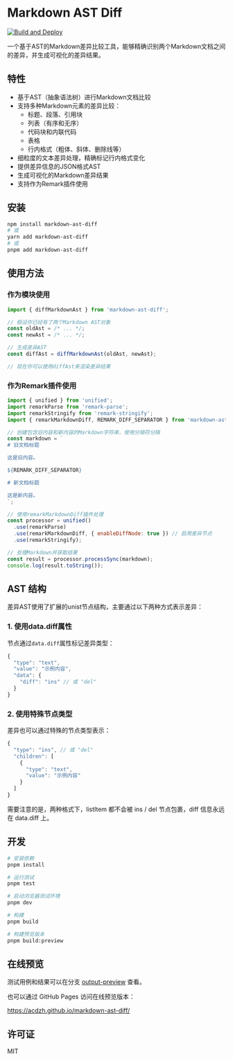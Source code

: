 # Markdown AST Diff

[![Build and Deploy](https://github.com/acdzh/markdown-ast-diff/actions/workflows/build-and-deploy.yml/badge.svg)](https://github.com/acdzh/markdown-ast-diff/actions/workflows/build-and-deploy.yml)

一个基于AST的Markdown差异比较工具，能够精确识别两个Markdown文档之间的差异，并生成可视化的差异结果。

## 特性

- 基于AST（抽象语法树）进行Markdown文档比较
- 支持多种Markdown元素的差异比较：
  - 标题、段落、引用块
  - 列表（有序和无序）
  - 代码块和内联代码
  - 表格
  - 行内格式（粗体、斜体、删除线等）
- 细粒度的文本差异处理，精确标记行内格式变化
- 提供差异信息的JSON格式AST
- 生成可视化的Markdown差异结果
- 支持作为Remark插件使用

## 安装

```bash
npm install markdown-ast-diff
# 或
yarn add markdown-ast-diff
# 或
pnpm add markdown-ast-diff
```

## 使用方法

### 作为模块使用

```javascript
import { diffMarkdownAst } from 'markdown-ast-diff';

// 假设你已经有了两个Markdown AST对象
const oldAst = /* ... */;
const newAst = /* ... */;

// 生成差异AST
const diffAst = diffMarkdownAst(oldAst, newAst);

// 现在你可以使用diffAst来渲染差异结果
```

### 作为Remark插件使用

```javascript
import { unified } from 'unified';
import remarkParse from 'remark-parse';
import remarkStringify from 'remark-stringify';
import { remarkMarkdownDiff, REMARK_DIFF_SEPARATOR } from 'markdown-ast-diff';

// 创建包含旧内容和新内容的Markdown字符串，使用分隔符分隔
const markdown = `
# 旧文档标题

这是旧内容。

${REMARK_DIFF_SEPARATOR}

# 新文档标题

这是新内容。
`;

// 使用remarkMarkdownDiff插件处理
const processor = unified()
  .use(remarkParse)
  .use(remarkMarkdownDiff, { enableDiffNode: true }) // 启用差异节点
  .use(remarkStringify);

// 处理Markdown并获取结果
const result = processor.processSync(markdown);
console.log(result.toString());
```

## AST 结构

差异AST使用了扩展的unist节点结构，主要通过以下两种方式表示差异：

### 1. 使用data.diff属性

节点通过`data.diff`属性标记差异类型：

```javascript
{
  "type": "text",
  "value": "示例内容",
  "data": {
    "diff": "ins" // 或 "del"
  }
}
```

### 2. 使用特殊节点类型

差异也可以通过特殊的节点类型表示：

```javascript
{
  "type": "ins", // 或 "del"
  "children": [
    {
      "type": "text",
      "value": "示例内容"
    }
  ]
}
```

需要注意的是，两种格式下，listItem 都不会被 ins / del 节点包裹，diff 信息永远在 data.diff 上。

## 开发

```bash
# 安装依赖
pnpm install

# 运行测试
pnpm test

# 启动浏览器测试环境
pnpm dev

# 构建
pnpm build

# 构建预览版本
pnpm build:preview
```

## 在线预览

测试用例和结果可以在分支 [output-preview](https://github.com/acdzh/markdown-ast-diff/tree/output-preview) 查看。

也可以通过 GitHub Pages 访问在线预览版本：

https://acdzh.github.io/markdown-ast-diff/


## 许可证

MIT